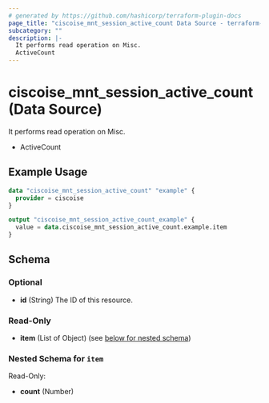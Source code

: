 ```yaml
---
# generated by https://github.com/hashicorp/terraform-plugin-docs
page_title: "ciscoise_mnt_session_active_count Data Source - terraform-provider-ciscoise"
subcategory: ""
description: |-
  It performs read operation on Misc.
  ActiveCount
---
```


# ciscoise_mnt_session_active_count (Data Source)

It performs read operation on Misc.

- ActiveCount

## Example Usage

```terraform
data "ciscoise_mnt_session_active_count" "example" {
  provider = ciscoise
}

output "ciscoise_mnt_session_active_count_example" {
  value = data.ciscoise_mnt_session_active_count.example.item
}
```

<!-- schema generated by tfplugindocs -->
## Schema

### Optional

- **id** (String) The ID of this resource.

### Read-Only

- **item** (List of Object) (see [below for nested schema](#nestedatt--item))

<a id="nestedatt--item"></a>
### Nested Schema for `item`

Read-Only:

- **count** (Number)


